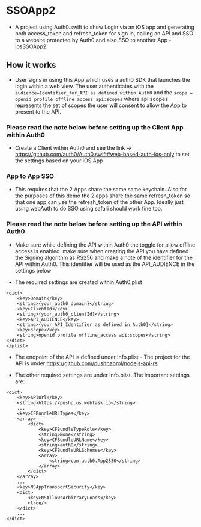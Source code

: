 # SSOApp2

- A project using Auth0.swift to show Login via an iOS app and generating both access_token and refresh_token for sign in,  calling an API and SSO to a website protected by Auth0 and also SSO to another App - iosSSOApp2


## How it works
 - User signs in using this App which uses a auth0 SDK that launches the login within a web view. The user authenticates with the `audience=Identifier_for_API as defined within Auth0` and the `scope = openid profile offline_access api:scopes` where api:scopes represents the set of scopes the user will consent to allow the App to present to the API.
 
 ### Please read the note below before setting up the Client App within Auth0
 - Create a Client within Auth0 and see the link -> https://github.com/auth0/Auth0.swift#web-based-auth-ios-only to set the settings based on your iOS App
 
 ### App to App SSO
 - This requires that the 2 Apps share the same same keychain. Also for the purposes of this demo the 2 apps share the same refresh_token so that one app can use the refresh_token of the other App. Ideally just using webAuth to do SSO using safari should work fine too.

 ### Please read the note below before setting up the API within Auth0
 - Make sure while defining the API within Auth0 the toggle for allow offline access is enabled. make sure when creating the API you have defined the Signing algorithm as RS256 and make a note of the identifier for the API within Auth0. This identifier will be used as the API_AUDIENCE in the settings below
 
 
- The required settings are created within Auth0.plist
```
<dict>
	<key>Domain</key>
	<string>{your_auth0_domain}</string>
	<key>ClientId</key>
	<string>{your_auth0_clientId}</string>
	<key>API_AUDIENCE</key>
	<string>{your_API_Identifier as defined in Auth0}</string>
	<key>scope</key>
	<string>openid profile offline_access api:scopes</string>
</dict>
</plist>
```
- The endpoint of the API is defined under Info.plist - The project for the API is under https://github.com/pushpabrol/nodejs-api-rs

- The other required settings are under Info.plist. The important settings are:


```
<dict>
	<key>APIUrl</key>
	<string>https://pushp.us.webtask.io</string>
	...
	<key>CFBundleURLTypes</key>
	<array>
		<dict>
			<key>CFBundleTypeRole</key>
			<string>None</string>
			<key>CFBundleURLName</key>
			<string>auth0</string>
			<key>CFBundleURLSchemes</key>
			<array>
				<string>com.auth0.App2SSO</string>
			</array>
		</dict>
	</array>
	...
	<key>NSAppTransportSecurity</key>
	<dict>
		<key>NSAllowsArbitraryLoads</key>
		<true/>
	</dict>
	...
</dict>
```
